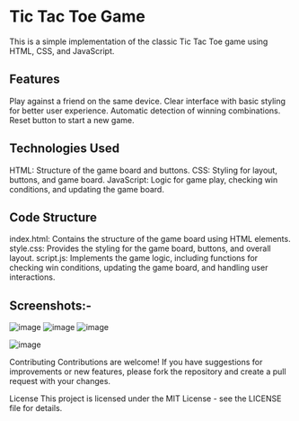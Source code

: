 # Tic Tac Toe Game
This is a simple implementation of the classic Tic Tac Toe game using HTML, CSS, and JavaScript.

## Features
Play against a friend on the same device.
Clear interface with basic styling for better user experience.
Automatic detection of winning combinations.
Reset button to start a new game.

## Technologies Used
HTML: Structure of the game board and buttons.
CSS: Styling for layout, buttons, and game board.
JavaScript: Logic for game play, checking win conditions, and updating the game board.

## Code Structure
index.html: Contains the structure of the game board using HTML elements.
style.css: Provides the styling for the game board, buttons, and overall layout.
script.js: Implements the game logic, including functions for checking win conditions, updating the game board, and handling user interactions.

## Screenshots:-

![image](https://github.com/Anubhutii/PRODIGY_WD_03/assets/142928722/93b8635c-48bd-4737-b624-95f515caf4cd)
![image](https://github.com/Anubhutii/PRODIGY_WD_03/assets/142928722/3af09dbc-2258-41a2-9e6d-4f65f205b985)
![image](https://github.com/Anubhutii/PRODIGY_WD_03/assets/142928722/c55eba46-6e84-441f-95ad-673bc1c2fce2)

![image](https://github.com/Anubhutii/PRODIGY_WD_03/assets/142928722/316f91e6-4959-4e03-901e-1eccc36d6401)











Contributing
Contributions are welcome! If you have suggestions for improvements or new features, please fork the repository and create a pull request with your changes.

License
This project is licensed under the MIT License - see the LICENSE file for details.
